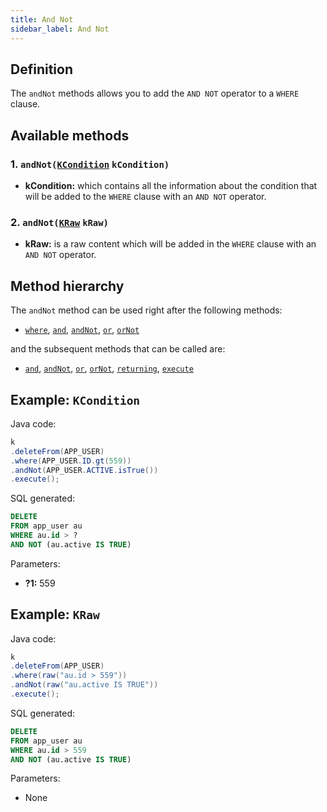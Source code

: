 ```yaml
---
title: And Not
sidebar_label: And Not
---
```


## Definition

The `andNot` methods allows you to add the `AND NOT` operator to a `WHERE` clause.

## Available methods

### 1. `andNot(`[`KCondition`](/docs/misc/kcondition/introduction) `kCondition)`

- **kCondition:** which contains all the information about the condition that will be added to the `WHERE` clause with an `AND NOT` operator.

### 2. `andNot(`[`KRaw`](/docs/misc/select-list-values#7-kraw) `kRaw)`

- **kRaw:** is a raw content which will be added in the `WHERE` clause with an `AND NOT` operator.

## Method hierarchy

The `andNot` method can be used right after the following methods:

- [`where`](/docs/delete-statement/where/), [`and`](/docs/delete-statement/where/and), [`andNot`](/docs/delete-statement/where/and-not), [`or`](/docs/delete-statement/where/or), [`orNot`](/docs/delete-statement/where/or-not)

and the subsequent methods that can be called are:

- [`and`](/docs/delete-statement/where/and), [`andNot`](/docs/delete-statement/where/and-not), [`or`](/docs/delete-statement/where/or), [`orNot`](/docs/delete-statement/where/or-not), [`returning`](/docs/delete-statement/returning), [`execute`](/docs/select-statement/select/)

## Example: `KCondition`

Java code:

```java
k
.deleteFrom(APP_USER)
.where(APP_USER.ID.gt(559))
.andNot(APP_USER.ACTIVE.isTrue())
.execute();
```

SQL generated:

```sql
DELETE
FROM app_user au
WHERE au.id > ?
AND NOT (au.active IS TRUE)
```

Parameters:

- **?1:** 559

## Example: `KRaw`

Java code:

```java
k
.deleteFrom(APP_USER)
.where(raw("au.id > 559"))
.andNot(raw("au.active IS TRUE"))
.execute();
```

SQL generated:

```sql
DELETE
FROM app_user au
WHERE au.id > 559
AND NOT (au.active IS TRUE)
```

Parameters:

- None